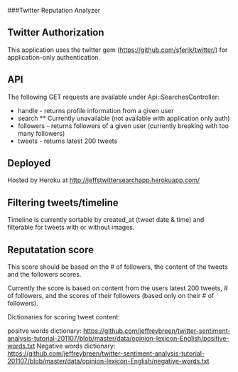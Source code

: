 ###Twitter Reputation Analyzer
 
## Twitter Authorization

This application uses the twitter gem (https://github.com/sferik/twitter/) for application-only authentication.

## API

The following GET requests are available under Api::SearchesController:
  - handle - returns profile information from a given user
  - search ** Currently unavailable (not available with application only auth)
  - followers - returns followers of a given user (currently breaking with too many followers)
  - tweets - returns latest 200 tweets
  
## Deployed

Hosted by Heroku at http://jeffstwittersearchapp.herokuapp.com/

## Filtering tweets/timeline

Timeline is currently sortable by created_at (tweet date & time) and filterable for tweets with or without images.

## Reputatation score

This score should be based on the # of followers, the content of the tweets and the followers scores.

Currently the score is based on content from the users latest 200 tweets, # of followers, and the scores of their followers (based only on their # of followers).

Dictionaries for scoring tweet content: 

positve words dictionary: https://github.com/jeffreybreen/twitter-sentiment-analysis-tutorial-201107/blob/master/data/opinion-lexicon-English/positive-words.txt
Negative words dictionary: https://github.com/jeffreybreen/twitter-sentiment-analysis-tutorial-201107/blob/master/data/opinion-lexicon-English/negative-words.txt

